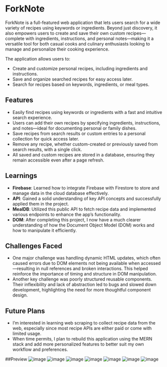 
# ForkNote

ForkNote is a full-featured web application that lets users search for a wide variety of recipes using keywords or ingredients. Beyond just discovery, it also empowers users to create and save their own custom recipes—complete with ingredients, instructions, and personal notes—making it a versatile tool for both casual cooks and culinary enthusiasts looking to manage and personalize their cooking experience.

The application allows users to:

* Create and customize personal recipes, including ingredients and instructions.
* Save and organize searched recipes for easy access later.
* Search for recipes based on keywords, ingredients, or meal types.




## Features

* Easily find recipes using keywords or ingredients with a fast and intuitive search experience.
* Users can add their own recipes by specifying ingredients, instructions, and notes—ideal for documenting personal or family dishes.
* Save recipes from search results or custom entries to a personal collection for quick access later.
* Remove any recipe, whether custom-created or previously saved from search results, with a single click.
* All saved and custom recipes are stored in a database, ensuring they remain accessible even after a page refresh.



## Learnings
* __Firebase__: Learned how to integrate Firebase with Firestore to store and manage data in the cloud database effectively.
* __API__: Gained a solid understanding of key API concepts and successfully applied them in the project.
* __MealDB__: Utilized this public API to fetch recipe data and implemented various endpoints to enhance the app’s functionality.
* __DOM__: After completing this project, I now have a much clearer understanding of how the Document Object Model (DOM) works and how to manipulate it efficiently.

## Challenges Faced

* One major challenge was handling dynamic HTML updates, which often caused errors due to DOM elements not being available when accessed—resulting in null references and broken interactions. This helped reinforce the importance of timing and structure in DOM manipulation.
* Another key challenge was poorly structured reusable components. Their inflexibility and lack of abstraction led to bugs and slowed down development, highlighting the need for more thoughtful component design.

## Future Plans
* I’m interested in learning web scraping to collect recipe data from the web, especially since most recipe APIs are either paid or come with limited usage.
* When time permits, I plan to rebuild this application using the MERN stack and add more personalized features to better suit my own workflow and preferences.

##Preview
![image](https://github.com/user-attachments/assets/d70c2827-bb9e-4b9e-940b-c0c3f4906e7a)
![image](https://github.com/user-attachments/assets/3cfa5d76-0bfe-4efb-816e-14f0fce042b0)
![image](https://github.com/user-attachments/assets/a58491fc-48a9-413a-8dee-a06913723186)
![image](https://github.com/user-attachments/assets/d45d9f43-f793-44d8-80d4-7c0556116085)
![image](https://github.com/user-attachments/assets/e0483e02-598f-4ebd-96db-7b983074570b)
![image](https://github.com/user-attachments/assets/c08a2657-5a31-46f4-a136-b71c16c5a8cb)
![image](https://github.com/user-attachments/assets/b921dbc8-49af-4d97-ab22-c8114130ffd3)




